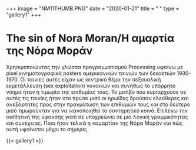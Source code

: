 +++
image = "NM11THUMB.PNG"
date = "2020-01-21"
title = " "
type = "gallery1"
+++

# The sin of Nora Moran/Η αμαρτία της Νόρα Μοράν 
Χρησιμοποιώντας την γλώσσα προγραµµατισµού Processing υφαίνω με pixel
κινηματογραφικά posters αμερικανικών ταινιών των δεκαετιών
1930-1970. Οι ταινίες αυτές είχαν ως κεντρικό θέμα την σεξουαλική
εκμετάλλευση (sex exploitation) γυναικών και συνήθως το υπόρρητο νόημα ήταν η τιμωρία της επιθυμίας τους. Το μοτίβο που
κυριαρχούσε σε αυτές τις ταινίες ήταν στο πρώτο μισό οι ηρωίδες δρούσαν ελεύθερες και ανεξάρτητες προς στην πραγμάτωση των επιθυμιών τους
και στο δεύτερο μισό τιμωρούνταν για να ικανοποιηθεί το
συντηρητικό κοινό. Επιλέγω την αισθητική της ύφανσης γιατί σε υποχρεώνει σε μια λογική γραμμικότητας και συνέχειας. Ποια ήταν τελικά η «αμαρτία» της Νόρα Μοράν και πώς αυτή υφαίνεται μέχρι το σήμερα;

{{< gallery1 >}} 
#

<!-- The [Grand Canyon](https://en.wikipedia.org/w/index.php?title=Grand_Canyon&oldid=952699432)  -->


